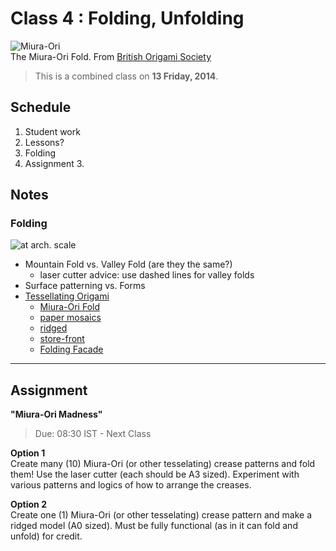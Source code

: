 # Class 4 : Folding, Unfolding

![Miura-Ori](http://www.britishorigami.info/academic/images/miura2.gif)  
The Miura-Ori Fold. From [British Origami Society](http://www.britishorigami.info/academic/miura.php)

> This is a combined class on **13 Friday, 2014**.

## Schedule

1. Student work
2. Lessons?
3. Folding
4. Assignment 3.

## Notes

### Folding

![at arch. scale](http://cosartbeat.wpengine.netdna-cdn.com/wp-content/uploads/2012/10/image0041.jpg)

* Mountain Fold vs. Valley Fold (are they the same?)
    * laser cutter advice: use dashed lines for valley folds
* Surface patterning vs. Forms
* [Tessellating Origami](https://www.google.com/search?q=Tessellation+Origami&sa=X&rlz=1C5CHFA_enIN564IN564&es_sm=119&tbm=isch&tbo=u&source=univ&ei=CirqU_nUF9jp8AXiiIGIDw&ved=0CBsQsAQ&biw=1108&bih=783)
    * [Miura-Ori Fold](https://www.google.com/search?q=Miura-Ori+Fold&rlz=1C5CHFA_enIN564IN564&es_sm=119&tbm=isch&tbo=u&source=univ&sa=X&ei=MCvqU9b_MoTl8AWV6oGoAg&ved=0CCcQsAQ&biw=1108&bih=783)
    * [paper mosaics](http://www.papermosaics.co.uk/gallery.html)
    * [ridged](http://rfsis.blogspot.in/2014/02/blog-post_4525.html)
    * [store-front](http://mamou-mani.com/karenmillenxmas/)
    * [Folding Facade](http://foldingfacade.wordpress.com/techniques/)

---

## Assignment  
**"Miura-Ori Madness"**

> Due: 08:30 IST - Next Class

**Option 1**  
Create many (10) Miura-Ori (or other tesselating) crease patterns and fold them! Use the laser cutter (each should be A3 sized).  Experiment with various patterns and logics of how to arrange the creases.

**Option 2**  
Create one (1) Miura-Ori (or other tesselating) crease pattern and make a ridged model (A0 sized).  Must be fully functional (as in it can fold and unfold) for credit.
